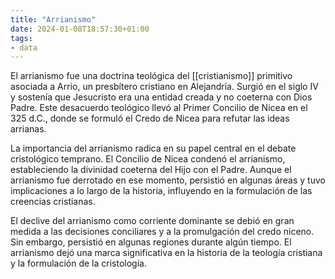 ```yaml
---
title: "Arrianismo"
date: 2024-01-08T18:57:30+01:00
tags: 
- data
---
```


El arrianismo fue una doctrina teológica del [[cristianismo]] primitivo asociada a Arrio, un presbítero cristiano en Alejandría. Surgió en el siglo IV y sostenía que Jesucristo era una entidad creada y no coeterna con Dios Padre. Este desacuerdo teológico llevó al Primer Concilio de Nicea en el 325 d.C., donde se formuló el Credo de Nicea para refutar las ideas arrianas.

La importancia del arrianismo radica en su papel central en el debate cristológico temprano. El Concilio de Nicea condenó el arrianismo, estableciendo la divinidad coeterna del Hijo con el Padre. Aunque el arrianismo fue derrotado en ese momento, persistió en algunas áreas y tuvo implicaciones a lo largo de la historia, influyendo en la formulación de las creencias cristianas.

El declive del arrianismo como corriente dominante se debió en gran medida a las decisiones conciliares y a la promulgación del credo niceno. Sin embargo, persistió en algunas regiones durante algún tiempo. El arrianismo dejó una marca significativa en la historia de la teología cristiana y la formulación de la cristología.